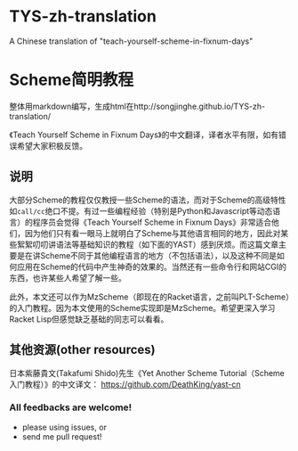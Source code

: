 TYS-zh-translation
==================

A Chinese translation of "teach-yourself-scheme-in-fixnum-days"

# Scheme简明教程

整体用markdown编写，生成html在http://songjinghe.github.io/TYS-zh-translation/

《Teach Yourself Scheme in Fixnum Days》的中文翻译，译者水平有限，如有错误希望大家积极反馈。

## 说明

大部分Scheme的教程仅仅教授一些Scheme的语法，而对于Scheme的高级特性如`call/cc`绝口不提。有过一些编程经验（特别是Python和Javascript等动态语言）的程序员会觉得《Teach Yourself Scheme in Fixnum Days》非常适合他们，因为他们只有看一眼马上就明白了Scheme与其他语言相同的地方，因此对某些絮絮叨叨讲语法等基础知识的教程（如下面的YAST）感到厌烦。而这篇文章主要是在讲Scheme不同于其他编程语言的地方（不包括语法），以及这种不同是如何应用在Scheme的代码中产生神奇的效果的。当然还有一些命令行和网站CGI的东西，也许某些人希望了解一些。

此外，本文还可以作为MzScheme（即现在的Racket语言，之前叫PLT-Scheme）的入门教程。因为本文使用的Scheme实现即是MzScheme。希望更深入学习Racket Lisp但感觉缺乏基础的同志可以看看。

## 其他资源(other resources)

日本紫藤貴文(Takafumi Shido)先生《Yet Another Scheme Tutorial（Scheme入门教程）》的中文译文： https://github.com/DeathKing/yast-cn


### All feedbacks are welcome!

- please using issues, or
- send me pull request!
